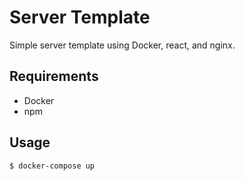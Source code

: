 # Server Template

Simple server template using Docker, react, and nginx.

## Requirements
- Docker
- npm

## Usage
```
$ docker-compose up
```
